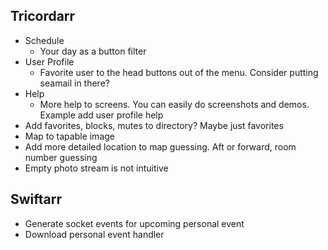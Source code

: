 Tricordarr
----------
* Schedule
  * Your day as a button filter
* User Profile
  * Favorite user to the head buttons out of the menu. Consider putting seamail in there?
* Help
  * More help to screens. You can easily do screenshots and demos. Example add user profile help
* Add favorites, blocks, mutes to directory? Maybe just favorites
* Map to tapable image
* Add more detailed location to map guessing. Aft or forward, room number guessing
* Empty photo stream is not intuitive

Swiftarr
--------
* Generate socket events for upcoming personal event
* Download personal event handler
